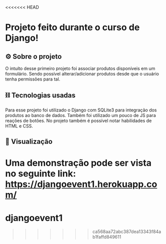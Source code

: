 <<<<<<< HEAD
# Projeto feito durante o curso de Django!

## ⚙ Sobre o projeto
O intuíto desse primeiro projeto foi associar produtos disponíveis
em um formulário. Sendo possível alterar/adicionar produtos desde
que o usuário tenha permissões para tal.

## ⛓ Tecnologias usadas
Para esse projeto foi utilizado o Django com SQLite3 para integração dos produtos
ao banco de dados. Também foi utilizado um pouco de JS para reações
de botões. No projeto também é possível notar habilidades de HTML e CSS.

## 🔬 Visualização
Uma demonstração pode ser vista no seguinte link:
https://djangoevent1.herokuapp.com/
=======
# djangoevent1
>>>>>>> ca568aa72abc387dea13343f84ab1faffd849611
